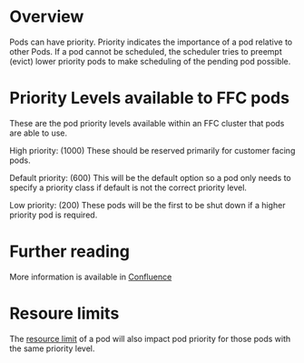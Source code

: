 # Overview
Pods can have priority. Priority indicates the importance of a pod relative to other Pods. If a pod cannot be scheduled, the scheduler tries to preempt (evict) lower priority pods to make scheduling of the pending pod possible.

# Priority Levels available to FFC pods
These are the pod priority levels available within an FFC cluster that pods are able to use.

High priority: (1000) These should be reserved primarily for customer facing pods.

Default priority: (600) This will be the default option so a pod only needs to specify a priority class if default is not the correct priority level.

Low priority: (200) These pods will be the first to be shut down if a higher priority pod is required.

# Further reading
More information is available in [Confluence](https://kubernetes.io/docs/concepts/configuration/pod-priority-preemption/)

# Resoure limits
The [resource limit](resource-usage.md) of a pod will also impact pod priority for those pods with the same priority level.
